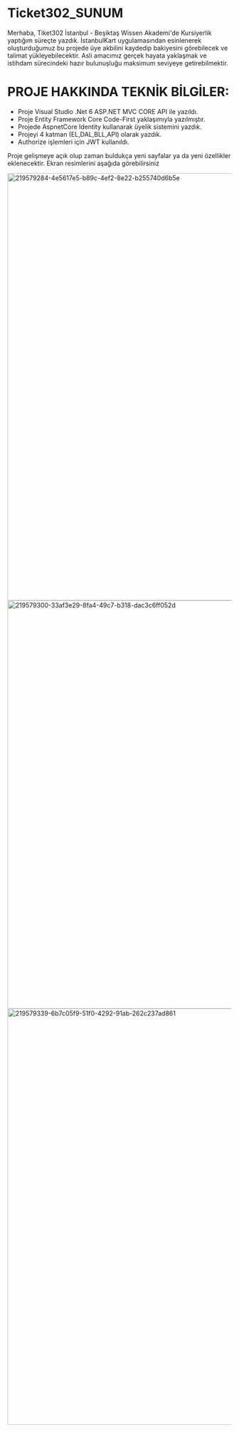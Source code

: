# Ticket302_SUNUM

Merhaba, Tiket302 İstanbul - Beşiktaş Wissen Akademi'de Kursiyerlik yaptığım süreçte yazdık. İstanbulKart uygulamasından esinlenerek oluşturduğumuz bu projede üye akbilini kaydedip bakiyesini görebilecek ve talimat yükleyebilecektir. Asli amacımız gerçek hayata yaklaşmak ve istihdam sürecindeki hazır bulunuşluğu maksimum seviyeye getirebilmektir.

# PROJE HAKKINDA TEKNİK BİLGİLER:

* Proje Visual Studio .Net 6 ASP.NET MVC CORE API ile yazıldı.
* Proje Entity Framework Core Code-First yaklaşımıyla yazılmıştır.
* Projede AspnetCore Identity kullanarak üyelik sistemini yazdık.
* Projeyi 4 katman (EL,DAL,BLL,API) olarak yazdık.
* Authorize işlemleri için JWT kullanıldı. 


Proje gelişmeye açık olup zaman buldukça yeni sayfalar ya da yeni özellikler eklenecektir. Ekran resimlerini aşağıda görebilirsiniz

<img width="960" alt="219579284-4e5617e5-b89c-4ef2-8e22-b255740d6b5e" src="https://user-images.githubusercontent.com/120460194/223102610-8c434354-dbda-4867-8e17-a80c10f5b275.png">
<img width="917" alt="219579300-33af3e29-8fa4-49c7-b318-dac3c6ff052d" src="https://user-images.githubusercontent.com/120460194/223102631-b1384eb5-b287-4d4d-9412-b7b8dbaaa0a6.png">
<img width="935" alt="219579339-6b7c05f9-51f0-4292-91ab-262c237ad861" src="https://user-images.githubusercontent.com/120460194/223102655-ae934730-07f9-48bc-ab9f-031e8d5143eb.png">
